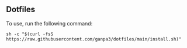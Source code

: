 ## Dotfiles

To use, run the following command:

```
sh -c "$(curl -fsS https://raw.githubusercontent.com/ganpa3/dotfiles/main/install.sh)"
```
